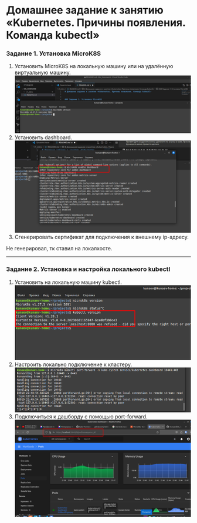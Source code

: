 # Домашнее задание к занятию «Kubernetes. Причины появления. Команда kubectl»


### Задание 1. Установка MicroK8S

1. Установить MicroK8S на локальную машину или на удалённую виртуальную машину.
![Alt text](img/image.png)
2. Установить dashboard.
![Alt text](img/image-1.png)
3. Сгенерировать сертификат для подключения к внешнему ip-адресу.

Не генерировал, тк ставил на локалхосте.

------

### Задание 2. Установка и настройка локального kubectl
1. Установить на локальную машину kubectl.
![Alt text](img/image-2.png)
2. Настроить локально подключение к кластеру.
![Alt text](img/image-3.png)
3. Подключиться к дашборду с помощью port-forward.
![Alt text](img/image-4.png)
